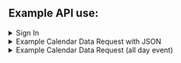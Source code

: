 ## Example API use:

<details>
<summary>Sign In</summary>

http://localhost:3000/redirect

User redirected to google sign in

If successful, user redirected to calendar list in which you get a json that lists all users calendars,
generaly 'primary' calendar should be selected unless a user opts in for other calendars to use.

If failed redirect to http://localhost:3000/

</details>

<details>
<summary>Example Calendar Data Request with JSON</summary>

```
http://localhost:3000/events/primary?time_min=2024-09-22&time_max=2024-09-23
```

retrieves 2024-09-22 day's events scheduled from 12 AM - 12 AM (next day)

```JSON
{
  "accessRole": "",
  "defaultReminders": [
    {
      "method": "",
      "minutes": null
    }
  ],
  "description": "",
  "etag": "",
  "items": [
    {
      "created": "",
      "creator": {
        "email": "",
        "self": null
      },
      "end": {
        "dateTime": "",
        "timeZone": ""
      },
      "etag": "",
      "eventType": "",
      "htmlLink": "",
      "iCalUID": "",
      "id": "",
      "kind": "",
      "organizer": {
        "email": "",
        "self": null
      },
      "reminders": {
        "useDefault": null
      },
      "sequence": null,
      "start": {
        "dateTime": "",
        "timeZone": ""
      },
      "status": "",
      "summary": "",
      "updated": ""
    }
  ],
  "kind": "",
  "nextSyncToken": "",
  "summary": "",
  "timeZone": "",
  "updated": ""
}
```

</details>

<details>
<summary>Example Calendar Data Request (all day event)</summary>

```

http://localhost:3000/events/primary?time_min=2024-09-23&time_max=2024-09-24

```

retrieves 2024-09-23 all day event, all day events are events that span 24 hours over the whole day

</details>
